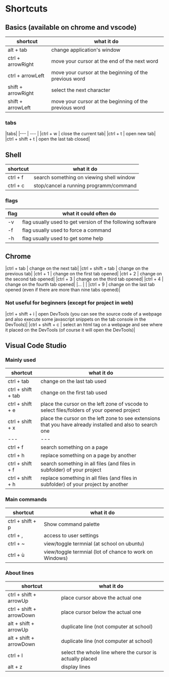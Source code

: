 # Shortcuts

## Basics (available on chrome and vscode) 

|shortcut                       | what it do|
|---                       | --- |
|alt + tab   					| change application's window|
|ctrl + arrowRight				| move your cursor at the end of the next word|
|ctrl + arrowLeft				| move your cursor at the beginning of the previous word|
|shift + arrowRight				| select the next character|
|shift + arrowLeft				| move your cursor at the beginning of the previous word|


### tabs

|tabs|
|---                       | --- |
|ctrl + w						| close the current tab|
|ctrl + t						| open new tab|
|ctrl + shift + t				| open the last tab closed|


## Shell

|shortcut                       | what it do|
|---                       | --- |
|ctrl + f						| search something on viewing shell window|
|ctrl + c						| stop/cancel a running programm/command|

### flags
|flag                       | what it could often do|
|---                       | --- |
|-v								| flag usually used to get version of the following software|
|-f								| flag usually used to force a command|
|-h								| flag usually used to get some help|



## Chrome

|ctrl + tab						| change on the next tab|
|ctrl + shift + tab				| change on the previous tab|
|ctrl + 1						| change on the first tab opened|
|ctrl + 2						| change on the second tab opened|
|ctrl + 3						| change on the third tab opened|
|ctrl + 4						| change on the fourth tab opened|
|...                            |   |
|ctrl + 9						| change on the last tab opened (even if there are more than nine tabs opened)|

### Not useful for beginners (except for project in web)
|ctrl + shift + i				| open DevTools (you can see the source code of a webpage and also execute some javascript snippets on the tab console in the DevTools)|
|ctrl + shift + c				| select an html tag on a webpage and see where it placed on the DevTools (of course it will open the DevTools)|



## Visual Code Studio

### Mainly used 
|shortcut                       | what it do|
|---                       | --- |
|ctrl + tab						| change on the last tab used|
|ctrl + shift + tab				| change on the first tab used|
|ctrl + shift + e				| place the cursor on the left zone of vscode to select files/folders of your opened project|
|ctrl + shift + x				| place the cursor on the left zone to see extensions that you have already installed and also to search one|
|---                       | --- |
|ctrl + f						| search something on a page|
|ctrl + h						| replace something on a page by another|
|ctrl + shift + f				| search something in all files (and files in subfolder) of your project|
|ctrl + shift + h				| replace something in all files (and files in subfolder) of your project by another|

### Main commands

|shortcut                       | what it do|
|---                       | --- |
|ctrl + shift + p				| Show command palette|
|ctrl + ,						| access to user settings|
|ctrl + ~ 						| view/toggle termnial (at school on ubuntu)|
|ctrl + ù 						| view/toggle termnial (lot of chance to work on Windows)|


### About lines

|shortcut                       | what it do|
|---                       | --- |
|ctrl + shift + arrowUp			| place cursor above the actual one|
|ctrl + shift + arrowDown		| place cursor below the actual one|
|alt + shift + arrowUp			| duplicate line (not computer at school)|
|alt + shift + arrowDown		| duplicate line (not computer at school)|
|ctrl + l						| select the whole line where the cursor is actually placed|
|alt + z                        | display lines|
